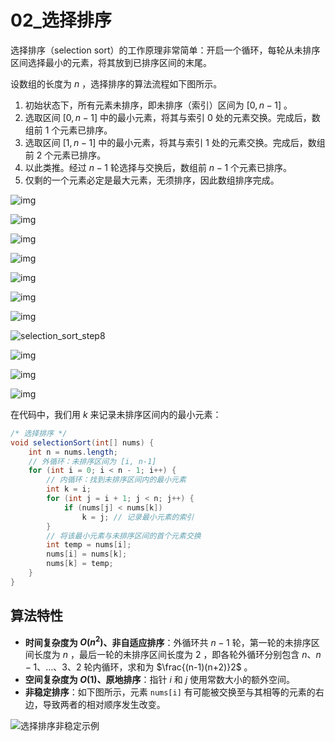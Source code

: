 # 02_选择排序

选择排序（selection sort）的工作原理非常简单：开启一个循环，每轮从未排序区间选择最小的元素，将其放到已排序区间的末尾。

设数组的长度为 $n$ ，选择排序的算法流程如下图所示。

1. 初始状态下，所有元素未排序，即未排序（索引）区间为 $[0,n−1]$ 。
2. 选取区间 $[0,n−1]$ 中的最小元素，将其与索引 $0$ 处的元素交换。完成后，数组前 $1$ 个元素已排序。
3. 选取区间 $[1,n−1]$ 中的最小元素，将其与索引 $1$ 处的元素交换。完成后，数组前 $2$ 个元素已排序。
4. 以此类推。经过 $n−1$ 轮选择与交换后，数组前 $n−1$ 个元素已排序。
5. 仅剩的一个元素必定是最大元素，无须排序，因此数组排序完成。

![img](https://github.com/Zong-Liang/ImageBed@main//202404051410468.png)

![img](https://github.com/Zong-Liang/ImageBed@main//202404051410792.png)

![img](https://github.com/Zong-Liang/ImageBed@main//202404051410232.png)

![img](https://github.com/Zong-Liang/ImageBed@main//202404051411801.png)

![img](https://github.com/Zong-Liang/ImageBed@main//202404051411863.png)

![img](https://github.com/Zong-Liang/ImageBed@main//202404051411134.png)

![img](https://github.com/Zong-Liang/ImageBed@main//202404051411533.png)

![selection_sort_step8](https://cdn.jsdelivr.net/gh/ZL85/ImageBed@main/202404031927938.png)

![img](https://github.com/Zong-Liang/ImageBed@main//202404051411094.png)

![img](https://github.com/Zong-Liang/ImageBed@main//202404051411287.png)

![img](https://github.com/Zong-Liang/ImageBed@main//202404051411035.png)

在代码中，我们用 $k$ 来记录未排序区间内的最小元素：

```java
/* 选择排序 */
void selectionSort(int[] nums) {
    int n = nums.length;
    // 外循环：未排序区间为 [i, n-1]
    for (int i = 0; i < n - 1; i++) {
        // 内循环：找到未排序区间内的最小元素
        int k = i;
        for (int j = i + 1; j < n; j++) {
            if (nums[j] < nums[k])
                k = j; // 记录最小元素的索引
        }
        // 将该最小元素与未排序区间的首个元素交换
        int temp = nums[i];
        nums[i] = nums[k];
        nums[k] = temp;
    }
}
```

## 算法特性

- **时间复杂度为 $O(n^{2})$、非自适应排序**：外循环共 $n−1$ 轮，第一轮的未排序区间长度为 $n$ ，最后一轮的未排序区间长度为 $2$ ，即各轮外循环分别包含 $n、n−1、…、3、2$ 轮内循环，求和为 $\frac{(n-1)(n+2)}2$ 。
- **空间复杂度为 $O(1)$、原地排序**：指针 $i$ 和 $j$ 使用常数大小的额外空间。
- **非稳定排序**：如下图所示，元素 `nums[i]` 有可能被交换至与其相等的元素的右边，导致两者的相对顺序发生改变。

![选择排序非稳定示例](https://cdn.jsdelivr.net/gh/ZL85/ImageBed@main/202404031927844.png)
